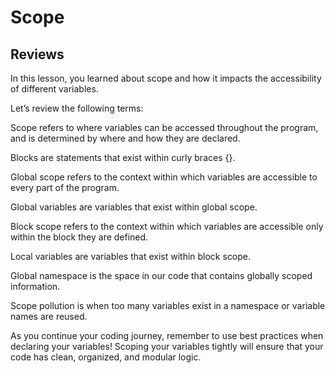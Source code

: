 # Scope

## Reviews

In this lesson, you learned about scope and how it impacts the accessibility of different variables.

Let’s review the following terms:

Scope refers to where variables can be accessed throughout the program, and is determined by where and how they are declared.

Blocks are statements that exist within curly braces {}.

Global scope refers to the context within which variables are accessible to every part of the program.

Global variables are variables that exist within global scope.

Block scope refers to the context within which variables are accessible only within the block they are defined.

Local variables are variables that exist within block scope.

Global namespace is the space in our code that contains globally scoped information.

Scope pollution is when too many variables exist in a namespace or variable names are reused.

As you continue your coding journey, remember to use best practices when declaring your variables! Scoping your variables tightly will ensure that your code has clean, organized, and modular logic.

